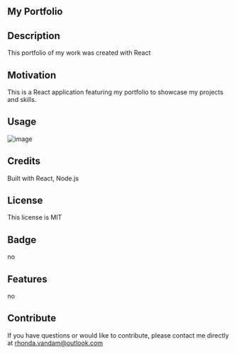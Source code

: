## My Portfolio

  
  ## Description
  This portfolio of my work was created with React

 
  ## Motivation
  This is a React application featuring my portfolio to showcase my projects and skills. 
  
  ## Usage
![image](https://user-images.githubusercontent.com/110504360/223415880-e5bda0a5-bc5d-419e-909d-d242b5a6f1da.png)

  
  ## Credits
  Built with React, Node.js

 
  ## License
  This license is MIT


  ## Badge
  no

  
  ## Features
  no

 
  ## Contribute
  If you have questions or would like to contribute, please contact me directly at     rhonda.vandam@outlook.com
